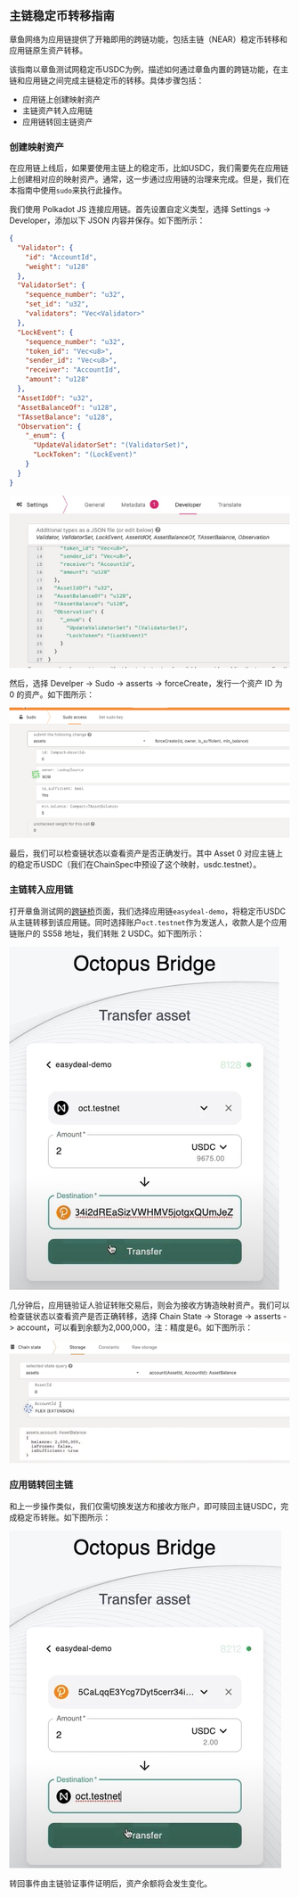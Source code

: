 ## 主链稳定币转移指南

章鱼网络为应用链提供了开箱即用的跨链功能，包括主链（NEAR）稳定币转移和应用链原生资产转移。

该指南以章鱼测试网稳定币USDC为例，描述如何通过章鱼内置的跨链功能，在主链和应用链之间完成主链稳定币的转移。具体步骤包括：

* 应用链上创建映射资产
* 主链资产转入应用链
* 应用链转回主链资产


### 创建映射资产

在应用链上线后，如果要使用主链上的稳定币，比如USDC，我们需要先在应用链上创建相对应的映射资产。通常，这一步通过应用链的治理来完成。但是，我们在本指南中使用`sudo`来执行此操作。

我们使用 Polkadot JS 连接应用链。首先设置自定义类型，选择 Settings -> Developer，添加以下 JSON 内容并保存。如下图所示：

```json
{
  "Validator": {
    "id": "AccountId",
    "weight": "u128"
  },
  "ValidatorSet": {
    "sequence_number": "u32",
    "set_id": "u32",
    "validators": "Vec<Validator>"
  },
  "LockEvent": {
    "sequence_number": "u32",
    "token_id": "Vec<u8>",
    "sender_id": "Vec<u8>",
    "receiver": "AccountId",
    "amount": "u128"
  },
  "AssetIdOf": "u32",
  "AssetBalanceOf": "u128",
  "TAssetBalance": "u128",
  "Observation": {
    "_enum": {
      "UpdateValidatorSet": "(ValidatorSet)",
      "LockToken": "(LockEvent)"
    }
  }
}
```

![自定义类型](../en/guides/custom_type.jpg)

然后，选择 Develper -> Sudo -> asserts -> forceCreate，发行一个资产 ID 为 0 的资产。如下图所示：

![创建资产](../en/guides/create_assert.png)

最后，我们可以检查链状态以查看资产是否正确发行。其中 Asset 0 对应主链上的稳定币USDC（我们在ChainSpec中预设了这个映射，usdc.testnet）。


### 主链转入应用链

打开章鱼测试网的[跨链桥](https://bridge.testnet.oct.network/)页面，我们选择应用链`easydeal-demo`，将稳定币USDC从主链转移到该应用链。同时选择账户`oct.testnet`作为发送人，收款人是个应用链账户的 SS58 地址，我们转账 2 USDC。如下图所示：

![转移USDC资产](../en/guides/transfer_usdc.jpg)

几分钟后，应用链验证人验证转账交易后，则会为接收方铸造映射资产。我们可以检查链状态以查看资产是否正确转移，选择 Chain State -> Storage -> asserts -> account，可以看到余额为2,000,000，注：精度是6。如下图所示：

![映射资产余额](../en/guides/appchain_balance.jpg)

### 应用链转回主链

和上一步操作类似，我们仅需切换发送方和接收方账户，即可赎回主链USDC，完成稳定币转账。如下图所示：

![赎回USDC资产](../en/guides/redeem_usdc.jpg)

转回事件由主链验证事件证明后，资产余额将会发生变化。

